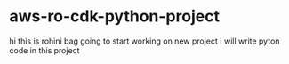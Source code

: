 # aws-ro-cdk-python-project
hi this is rohini bag going to start working on new project
I will write pyton code in this project
